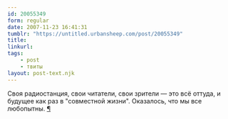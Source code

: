 ```yaml
---
id: 20055349
form: regular
date: 2007-11-23 16:41:31
tumblr: "https://untitled.urbansheep.com/post/20055349"
title: 
linkurl: 
tags:
    - post
    - твиты
layout: post-text.njk
---
```

<p>Своя радиостанция, свои читатели, свои зрители — это всё оттуда, и будущее как раз в &quot;совместной жизни&quot;. Оказалось, что мы все любопытны. <a href="http://twitter.com/urbansheep/statuses/437784562">¶</a></p>

